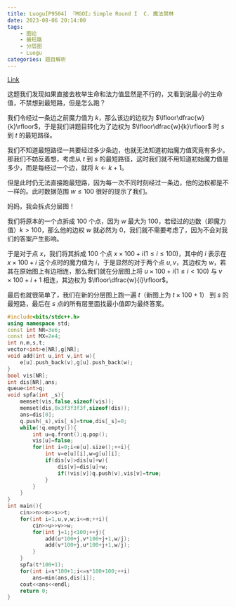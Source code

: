 ```yaml
---
title: Luogu[P9504] 『MGOI』Simple Round I  C. 魔法禁林
date: 2023-08-06 20:14:00
tags:
    - 图论
    - 最短路
    - 分层图
    - Luogu
categories: 题目解析
---
```


[Link](https://www.luogu.com.cn/problem/P9504)

这题我们发现如果直接去枚举生命和法力值显然是不行的，又看到说最小的生命值，不禁想到最短路，但是怎么跑？

<!-- more -->

我们令经过一条边之前魔力值为 $k$，那么该边的边权为 $\lfloor\dfrac{w}{k}\rfloor$，于是我们讲题目转化为了边权为 $\lfloor\dfrac{w}{k}\rfloor$ 时 $s$ 到 $t$ 的最短路径。

我们不知道最短路径一共要经过多少条边，也就无法知道初始魔力值究竟有多少。那我们不妨反着想，考虑从 $t$ 到 $s$ 的最短路径，这时我们就不用知道初始魔力值是多少，而是每经过一个边，就将 $k\leftarrow k+1$。

但是此时仍无法直接跑最短路，因为每一次不同时刻经过一条边，他的边权都是不一样的。此时数据范围 $w\leq 100$ 很好的提示了我们。

妈妈，我会拆点分层图！

我们将原本的一个点拆成 $100$ 个点，因为 $w$ 最大为 $100$，若经过的边数（即魔力值）$k>100$，那么他的边权 $w$ 就必然为 $0$，我们就不需要考虑了，因为不会对我们的答案产生影响。

于是对于点 $x$，我们将其拆成 $100$ 个点 $x\times 100+i(1\leq i\leq 100)$，其中的 $i$ 表示在 $x\times 100+i$ 这个点时的魔力值为 $i$，于是显然的对于两个点 $u,v$，其边权为 $w$，若其在原始图上有边相连，那么我们就在分层图上将 $u\times 100 +i(1\leq i < 100)$ 与 $v\times 100 +i+1$ 相连，其边权为 $\lfloor\dfrac{w}{i}\rfloor$。

最后也就很简单了，我们在新的分层图上跑一遍 $t$（新图上为 $t\times 100 +1$） 到 $s$ 的最短路，最后在 $s$ 点的所有层里面找最小值即为最终答案。


```cpp
#include<bits/stdc++.h>
using namespace std;
const int NR=3e6;
const int MX=2e4;
int n,m,s,t;
vector<int>e[NR],g[NR];
void add(int u,int v,int w){
    e[u].push_back(v),g[u].push_back(w);
}
bool vis[NR];
int dis[NR],ans;
queue<int>q;
void spfa(int _s){
    memset(vis,false,sizeof(vis));
    memset(dis,0x3f3f3f3f,sizeof(dis));
    ans=dis[0];
    q.push(_s),vis[_s]=true,dis[_s]=0;
    while(!q.empty()){
        int u=q.front();q.pop();
        vis[u]=false;
        for(int i=0;i<e[u].size();++i){
            int v=e[u][i],w=g[u][i];
            if(dis[v]>dis[u]+w){
                dis[v]=dis[u]+w;
                if(!vis[v])q.push(v),vis[v]=true;
            }
        }
    }
}
int main(){
    cin>>n>>m>>s>>t;
    for(int i=1,u,v,w;i<=m;++i){
        cin>>u>>v>>w;
        for(int j=1;j<100;++j){
            add(u*100+j,v*100+j+1,w/j);
            add(v*100+j,u*100+j+1,w/j);
        }
    }
    spfa(t*100+1);
    for(int i=s*100+1;i<=s*100+100;++i)
        ans=min(ans,dis[i]);
    cout<<ans<<endl;
    return 0;
}
```